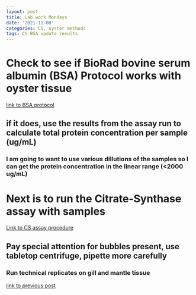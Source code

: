 ```yaml
---
layout: post
title: Lab work Mondays
date: '2021-11-08'
categories: CS, oyster methods
tags: CS BSA update results
---
```

# Check to see if BioRad bovine serum albumin (BSA) Protocol works with oyster tissue
[link to BSA protocol](https://docs.google.com/document/d/1CZtU6QTkBIhtNHrl0dIxgEd1ubukJDFf64_rAckiHkY/edit)
## if it does, use the results from the assay run to calculate total protein concentration per sample (ug/mL)
### I am going to want to use various dillutions of the samples so I can get the protein concentration in the linear range (<2000 ug/mL)

# Next is to run the Citrate-Synthase assay with samples
[Link to CS assay procedure](https://docs.google.com/document/d/1Z5N3Hiwnssrt99567thmBYMuz3mTyUL3P3Gfe8bJXNw/edit) 
## Pay special attention for bubbles present, use tabletop centrifuge, pipette more carefully
### Run technical replicates on gill and mantle tissue

[link to previous post](https://github.com/ocattau/notebook-2/blob/master/_posts/2021-09-20-CS3_technicalreplicates.md)
